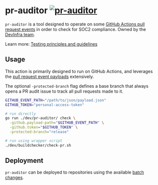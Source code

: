 # pr-auditor [![pr-auditor](https://github.com/sourcegraph/sourcegraph/actions/workflows/pr-auditor.yml/badge.svg)](https://github.com/sourcegraph/sourcegraph/actions/workflows/pr-auditor.yml)

`pr-auditor` is a tool designed to operate on some [GitHub Actions pull request events](https://docs.github.com/en/actions/using-workflows/events-that-trigger-workflows#pull_request) in order to check for SOC2 compliance.
Owned by the [DevInfra team](https://handbook.sourcegraph.com/departments/engineering/teams/devinfra/).

Learn more: [Testing principles and guidelines](https://docs.sourcegraph.com/dev/background-information/testing_principles)

## Usage

This action is primarily designed to run on GitHub Actions, and leverages the [pull request event payloads](https://docs.github.com/en/actions/using-workflows/events-that-trigger-workflows#pull_request) extensively.

The optional `-protected-branch` flag defines a base branch that always opens a PR audit issue to track all pull requests made to it.

```sh
GITHUB_EVENT_PATH="/path/to/json/payload.json"
GITHUB_TOKEN="personal-access-token"

# run directly
go run ./dev/pr-auditor/ check \
  -github.payload-path="$GITHUB_EVENT_PATH" \
  -github.token="$GITHUB_TOKEN" \
  -protected-branch="release"

# run using wrapper script
./dev/buildchecker/check-pr.sh
```

## Deployment

`pr-auditor` can be deployed to repositories using the available [batch changes](./batch-changes/README.md).

